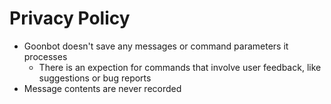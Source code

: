 # Privacy Policy
- Goonbot doesn't save any messages or command parameters it processes
  - There is an expection for commands that involve user feedback, like suggestions or bug reports
- Message contents are never recorded